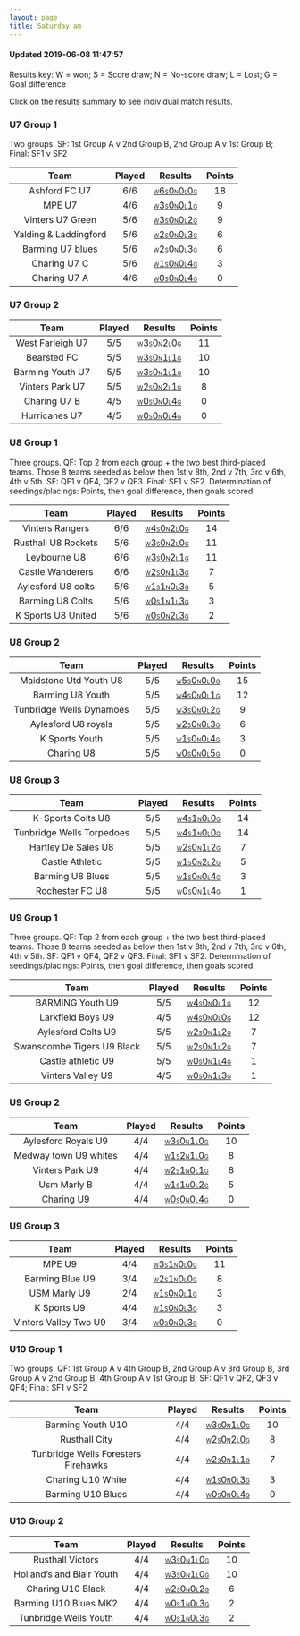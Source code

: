 ```yaml
---
layout: page
title: Saturday am
---
```


#### Updated 2019-06-08 11:47:57 

Results key: W = won; S = Score draw; N = No-score draw; L = Lost; G = Goal difference

Click on the results summary to see individual match results.


### U7 Group 1
 Two groups. SF: 1st Group A v 2nd Group B, 2nd Group A v 1st Group B; Final: SF1 v SF2

|         Team          | Played |                                                                                 Results                                                                                  | Points |
|:---------------------:|:------:|:------------------------------------------------------------------------------------------------------------------------------------------------------------------------:|:------:|
|     Ashford FC U7     |  6/6   |     <a href="teamres/Ashford-FC-U7.html"><font size="1">W</font>6<font size="1">S</font>0<font size="1">N</font>0<font size="1">L</font>0<font size="1">G</font></a>     |   18   |
|        MPE U7         |  4/6   |        <a href="teamres/MPE-U7.html"><font size="1">W</font>3<font size="1">S</font>0<font size="1">N</font>0<font size="1">L</font>1<font size="1">G</font></a>         |   9    |
|   Vinters U7 Green    |  5/6   |   <a href="teamres/Vinters-U7-Green.html"><font size="1">W</font>3<font size="1">S</font>0<font size="1">N</font>0<font size="1">L</font>2<font size="1">G</font></a>    |   9    |
| Yalding & Laddingford |  5/6   | <a href="teamres/Yalding-&-Laddingford.html"><font size="1">W</font>2<font size="1">S</font>0<font size="1">N</font>0<font size="1">L</font>3<font size="1">G</font></a> |   6    |
|   Barming U7 blues    |  5/6   |   <a href="teamres/Barming-U7-blues.html"><font size="1">W</font>2<font size="1">S</font>0<font size="1">N</font>0<font size="1">L</font>3<font size="1">G</font></a>    |   6    |
|     Charing U7 C      |  5/6   |     <a href="teamres/Charing-U7-C.html"><font size="1">W</font>1<font size="1">S</font>0<font size="1">N</font>0<font size="1">L</font>4<font size="1">G</font></a>      |   3    |
|     Charing U7 A      |  4/6   |     <a href="teamres/Charing-U7-A.html"><font size="1">W</font>0<font size="1">S</font>0<font size="1">N</font>0<font size="1">L</font>4<font size="1">G</font></a>      |   0    |


### U7 Group 2

|       Team       | Played |                                                                               Results                                                                               | Points |
|:----------------:|:------:|:-------------------------------------------------------------------------------------------------------------------------------------------------------------------:|:------:|
| West Farleigh U7 |  5/5   | <a href="teamres/West-Farleigh-U7.html"><font size="1">W</font>3<font size="1">S</font>0<font size="1">N</font>2<font size="1">L</font>0<font size="1">G</font></a> |   11   |
|   Bearsted FC    |  5/5   |   <a href="teamres/Bearsted-FC.html"><font size="1">W</font>3<font size="1">S</font>0<font size="1">N</font>1<font size="1">L</font>1<font size="1">G</font></a>    |   10   |
| Barming Youth U7 |  5/5   | <a href="teamres/Barming-Youth-U7.html"><font size="1">W</font>3<font size="1">S</font>0<font size="1">N</font>1<font size="1">L</font>1<font size="1">G</font></a> |   10   |
| Vinters Park U7  |  5/5   | <a href="teamres/Vinters-Park-U7.html"><font size="1">W</font>2<font size="1">S</font>0<font size="1">N</font>2<font size="1">L</font>1<font size="1">G</font></a>  |   8    |
|   Charing U7 B   |  4/5   |   <a href="teamres/Charing-U7-B.html"><font size="1">W</font>0<font size="1">S</font>0<font size="1">N</font>0<font size="1">L</font>4<font size="1">G</font></a>   |   0    |
|  Hurricanes U7   |  4/5   |  <a href="teamres/Hurricanes-U7.html"><font size="1">W</font>0<font size="1">S</font>0<font size="1">N</font>0<font size="1">L</font>4<font size="1">G</font></a>   |   0    |


### U8 Group 1
 Three groups. QF: Top 2 from each group + the two best third-placed teams. Those 8 teams seeded as below then 1st v 8th, 2nd v 7th, 3rd v 6th, 4th v 5th. SF: QF1 v QF4, QF2 v QF3. Final: SF1 v SF2. Determination of seedings/placings: Points, then goal difference, then goals scored.

|        Team         | Played |                                                                                Results                                                                                 | Points |
|:-------------------:|:------:|:----------------------------------------------------------------------------------------------------------------------------------------------------------------------:|:------:|
|   Vinters Rangers   |  6/6   |   <a href="teamres/Vinters-Rangers.html"><font size="1">W</font>4<font size="1">S</font>0<font size="1">N</font>2<font size="1">L</font>0<font size="1">G</font></a>   |   14   |
| Rusthall U8 Rockets |  5/6   | <a href="teamres/Rusthall-U8-Rockets.html"><font size="1">W</font>3<font size="1">S</font>0<font size="1">N</font>2<font size="1">L</font>0<font size="1">G</font></a> |   11   |
|    Leybourne U8     |  6/6   |    <a href="teamres/Leybourne-U8.html"><font size="1">W</font>3<font size="1">S</font>0<font size="1">N</font>2<font size="1">L</font>1<font size="1">G</font></a>     |   11   |
|  Castle Wanderers   |  6/6   |  <a href="teamres/Castle-Wanderers.html"><font size="1">W</font>2<font size="1">S</font>0<font size="1">N</font>1<font size="1">L</font>3<font size="1">G</font></a>   |   7    |
| Aylesford U8 colts  |  5/6   | <a href="teamres/Aylesford-U8-colts.html"><font size="1">W</font>1<font size="1">S</font>1<font size="1">N</font>0<font size="1">L</font>3<font size="1">G</font></a>  |   5    |
|  Barming U8 Colts   |  5/6   |  <a href="teamres/Barming-U8-Colts-.html"><font size="1">W</font>0<font size="1">S</font>1<font size="1">N</font>1<font size="1">L</font>3<font size="1">G</font></a>  |   3    |
| K Sports U8 United  |  5/6   | <a href="teamres/K-Sports-U8-United.html"><font size="1">W</font>0<font size="1">S</font>0<font size="1">N</font>2<font size="1">L</font>3<font size="1">G</font></a>  |   2    |


### U8 Group 2

|           Team           | Played |                                                                                   Results                                                                                   | Points |
|:------------------------:|:------:|:---------------------------------------------------------------------------------------------------------------------------------------------------------------------------:|:------:|
|  Maidstone Utd Youth U8  |  5/5   |  <a href="teamres/Maidstone-Utd-Youth-U8.html"><font size="1">W</font>5<font size="1">S</font>0<font size="1">N</font>0<font size="1">L</font>0<font size="1">G</font></a>  |   15   |
|     Barming U8 Youth     |  5/5   |     <a href="teamres/Barming-U8-Youth.html"><font size="1">W</font>4<font size="1">S</font>0<font size="1">N</font>0<font size="1">L</font>1<font size="1">G</font></a>     |   12   |
| Tunbridge Wells Dynamoes |  5/5   | <a href="teamres/Tunbridge-Wells-Dynamoes.html"><font size="1">W</font>3<font size="1">S</font>0<font size="1">N</font>0<font size="1">L</font>2<font size="1">G</font></a> |   9    |
|   Aylesford U8 royals    |  5/5   |   <a href="teamres/Aylesford-U8-royals.html"><font size="1">W</font>2<font size="1">S</font>0<font size="1">N</font>0<font size="1">L</font>3<font size="1">G</font></a>    |   6    |
|      K Sports Youth      |  5/5   |      <a href="teamres/K-Sports-Youth.html"><font size="1">W</font>1<font size="1">S</font>0<font size="1">N</font>0<font size="1">L</font>4<font size="1">G</font></a>      |   3    |
|        Charing U8        |  5/5   |        <a href="teamres/Charing-U8.html"><font size="1">W</font>0<font size="1">S</font>0<font size="1">N</font>0<font size="1">L</font>5<font size="1">G</font></a>        |   0    |


### U8 Group 3

|           Team            | Played |                                                                                   Results                                                                                    | Points |
|:-------------------------:|:------:|:----------------------------------------------------------------------------------------------------------------------------------------------------------------------------:|:------:|
|     K-Sports Colts U8     |  5/5   |     <a href="teamres/K-Sports-Colts-U8.html"><font size="1">W</font>4<font size="1">S</font>1<font size="1">N</font>0<font size="1">L</font>0<font size="1">G</font></a>     |   14   |
| Tunbridge Wells Torpedoes |  5/5   | <a href="teamres/Tunbridge-Wells-Torpedoes.html"><font size="1">W</font>4<font size="1">S</font>1<font size="1">N</font>0<font size="1">L</font>0<font size="1">G</font></a> |   14   |
|    Hartley De Sales U8    |  5/5   |    <a href="teamres/Hartley-De-Sales-U8.html"><font size="1">W</font>2<font size="1">S</font>0<font size="1">N</font>1<font size="1">L</font>2<font size="1">G</font></a>    |   7    |
|      Castle Athletic      |  5/5   |      <a href="teamres/Castle-Athletic.html"><font size="1">W</font>1<font size="1">S</font>0<font size="1">N</font>2<font size="1">L</font>2<font size="1">G</font></a>      |   5    |
|     Barming U8 Blues      |  5/5   |     <a href="teamres/Barming-U8-Blues.html"><font size="1">W</font>1<font size="1">S</font>0<font size="1">N</font>0<font size="1">L</font>4<font size="1">G</font></a>      |   3    |
|      Rochester FC U8      |  5/5   |      <a href="teamres/Rochester-FC-U8.html"><font size="1">W</font>0<font size="1">S</font>0<font size="1">N</font>1<font size="1">L</font>4<font size="1">G</font></a>      |   1    |


### U9 Group 1
 Three groups. QF: Top 2 from each group + the two best third-placed teams. Those 8 teams seeded as below then 1st v 8th, 2nd v 7th, 3rd v 6th, 4th v 5th. SF: QF1 v QF4, QF2 v QF3. Final: SF1 v SF2. Determination of seedings/placings: Points, then goal difference, then goals scored.

|            Team            | Played |                                                                                    Results                                                                                    | Points |
|:--------------------------:|:------:|:-----------------------------------------------------------------------------------------------------------------------------------------------------------------------------:|:------:|
|      BARMING Youth U9      |  5/5   |      <a href="teamres/BARMING-Youth-U9.html"><font size="1">W</font>4<font size="1">S</font>0<font size="1">N</font>0<font size="1">L</font>1<font size="1">G</font></a>      |   12   |
|     Larkfield Boys U9      |  4/5   |     <a href="teamres/Larkfield-Boys-U9.html"><font size="1">W</font>4<font size="1">S</font>0<font size="1">N</font>0<font size="1">L</font>0<font size="1">G</font></a>      |   12   |
|     Aylesford Colts U9     |  5/5   |     <a href="teamres/Aylesford-Colts-U9.html"><font size="1">W</font>2<font size="1">S</font>0<font size="1">N</font>1<font size="1">L</font>2<font size="1">G</font></a>     |   7    |
| Swanscombe Tigers U9 Black |  5/5   | <a href="teamres/Swanscombe-Tigers-U9-Black.html"><font size="1">W</font>2<font size="1">S</font>0<font size="1">N</font>1<font size="1">L</font>2<font size="1">G</font></a> |   7    |
|     Castle athletic U9     |  5/5   |    <a href="teamres/Castle-athletic-U9-.html"><font size="1">W</font>0<font size="1">S</font>0<font size="1">N</font>1<font size="1">L</font>4<font size="1">G</font></a>     |   1    |
|     Vinters Valley U9      |  4/5   |     <a href="teamres/Vinters-Valley-U9.html"><font size="1">W</font>0<font size="1">S</font>0<font size="1">N</font>1<font size="1">L</font>3<font size="1">G</font></a>      |   1    |


### U9 Group 2

|         Team          | Played |                                                                                 Results                                                                                  | Points |
|:---------------------:|:------:|:------------------------------------------------------------------------------------------------------------------------------------------------------------------------:|:------:|
|  Aylesford Royals U9  |  4/4   |  <a href="teamres/Aylesford-Royals-U9.html"><font size="1">W</font>3<font size="1">S</font>0<font size="1">N</font>1<font size="1">L</font>0<font size="1">G</font></a>  |   10   |
| Medway town U9 whites |  4/4   | <a href="teamres/Medway-town-U9-whites.html"><font size="1">W</font>1<font size="1">S</font>2<font size="1">N</font>1<font size="1">L</font>0<font size="1">G</font></a> |   8    |
|    Vinters Park U9    |  4/4   |    <a href="teamres/Vinters-Park-U9.html"><font size="1">W</font>2<font size="1">S</font>1<font size="1">N</font>0<font size="1">L</font>1<font size="1">G</font></a>    |   8    |
|      Usm Marly B      |  4/4   |      <a href="teamres/Usm-Marly-B.html"><font size="1">W</font>1<font size="1">S</font>1<font size="1">N</font>0<font size="1">L</font>2<font size="1">G</font></a>      |   5    |
|      Charing U9       |  4/4   |      <a href="teamres/Charing-U9.html"><font size="1">W</font>0<font size="1">S</font>0<font size="1">N</font>0<font size="1">L</font>4<font size="1">G</font></a>       |   0    |


### U9 Group 3

|         Team          | Played |                                                                                 Results                                                                                  | Points |
|:---------------------:|:------:|:------------------------------------------------------------------------------------------------------------------------------------------------------------------------:|:------:|
|        MPE U9         |  4/4   |        <a href="teamres/MPE-U9.html"><font size="1">W</font>3<font size="1">S</font>1<font size="1">N</font>0<font size="1">L</font>0<font size="1">G</font></a>         |   11   |
|    Barming Blue U9    |  3/4   |    <a href="teamres/Barming-Blue-U9.html"><font size="1">W</font>2<font size="1">S</font>1<font size="1">N</font>0<font size="1">L</font>0<font size="1">G</font></a>    |   8    |
|     USM Marly U9      |  2/4   |     <a href="teamres/USM-Marly-U9.html"><font size="1">W</font>1<font size="1">S</font>0<font size="1">N</font>0<font size="1">L</font>1<font size="1">G</font></a>      |   3    |
|      K Sports U9      |  4/4   |      <a href="teamres/K-Sports-U9.html"><font size="1">W</font>1<font size="1">S</font>0<font size="1">N</font>0<font size="1">L</font>3<font size="1">G</font></a>      |   3    |
| Vinters Valley Two U9 |  3/4   | <a href="teamres/Vinters-Valley-Two-U9.html"><font size="1">W</font>0<font size="1">S</font>0<font size="1">N</font>0<font size="1">L</font>3<font size="1">G</font></a> |   0    |


### U10 Group 1
 Two groups. QF: 1st Group A v 4th Group B, 2nd Group A v 3rd Group B, 3rd Group A v 2nd Group B, 4th Group A v 1st Group B; SF: QF1 v QF2, QF3 v QF4; Final: SF1 v SF2

|                Team                 | Played |                                                                                        Results                                                                                         | Points |
|:-----------------------------------:|:------:|:--------------------------------------------------------------------------------------------------------------------------------------------------------------------------------------:|:------:|
|          Barming Youth U10          |  4/4   |          <a href="teamres/Barming-Youth-U10.html"><font size="1">W</font>3<font size="1">S</font>0<font size="1">N</font>1<font size="1">L</font>0<font size="1">G</font></a>          |   10   |
|            Rusthall City            |  4/4   |            <a href="teamres/Rusthall-City.html"><font size="1">W</font>2<font size="1">S</font>0<font size="1">N</font>2<font size="1">L</font>0<font size="1">G</font></a>            |   8    |
| Tunbridge Wells Foresters Firehawks |  4/4   | <a href="teamres/Tunbridge-Wells-Foresters-Firehawks.html"><font size="1">W</font>2<font size="1">S</font>0<font size="1">N</font>1<font size="1">L</font>1<font size="1">G</font></a> |   7    |
|          Charing U10 White          |  4/4   |          <a href="teamres/Charing-U10-White.html"><font size="1">W</font>1<font size="1">S</font>0<font size="1">N</font>0<font size="1">L</font>3<font size="1">G</font></a>          |   3    |
|          Barming U10 Blues          |  4/4   |          <a href="teamres/Barming-U10-Blues.html"><font size="1">W</font>0<font size="1">S</font>0<font size="1">N</font>0<font size="1">L</font>4<font size="1">G</font></a>          |   0    |


### U10 Group 2

|            Team             | Played |                                                                                    Results                                                                                     | Points |
|:---------------------------:|:------:|:------------------------------------------------------------------------------------------------------------------------------------------------------------------------------:|:------:|
|      Rusthall Victors       |  4/4   |      <a href="teamres/Rusthall-Victors.html"><font size="1">W</font>3<font size="1">S</font>0<font size="1">N</font>1<font size="1">L</font>0<font size="1">G</font></a>       |   10   |
| Holland’s and Blair Youth |  4/4   | <a href="teamres/Holland’s-and-Blair-Youth.html"><font size="1">W</font>3<font size="1">S</font>0<font size="1">N</font>1<font size="1">L</font>0<font size="1">G</font></a> |   10   |
|      Charing U10 Black      |  4/4   |      <a href="teamres/Charing-U10-Black.html"><font size="1">W</font>2<font size="1">S</font>0<font size="1">N</font>0<font size="1">L</font>2<font size="1">G</font></a>      |   6    |
|    Barming U10 Blues MK2    |  4/4   |    <a href="teamres/Barming-U10-Blues-MK2.html"><font size="1">W</font>0<font size="1">S</font>1<font size="1">N</font>0<font size="1">L</font>3<font size="1">G</font></a>    |   2    |
|    Tunbridge Wells Youth    |  4/4   |    <a href="teamres/Tunbridge-Wells-Youth.html"><font size="1">W</font>0<font size="1">S</font>1<font size="1">N</font>0<font size="1">L</font>3<font size="1">G</font></a>    |   2    |



<br /><br /><br />